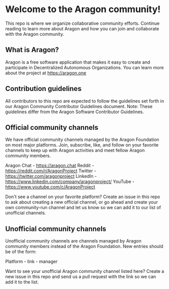 # Welcome to the Aragon community!
This repo is where we organize collaborative community efforts. Continue reading to learn more about Aragon and how you can join and collaborate with the Aragon community.

## What is Aragon?
Aragon is a free software application that makes it easy to create and participate in Decentralized Autonomous Organizations. You can learn more about the project at https://aragon.one

## Contribution guidelines
All contributors to this repo are expected to follow the guidelines set forth in our Aragon Community Contributor Guidelines document. Note: These guidelines differ from the Aragon Software Contributor Guidelines.

## Official community channels
We have official community channels managed by the Aragon Foundation on most major platforms. Join, subscribe, like, and follow on your favorite channels to keep up with Aragon activities and meet fellow Aragon community members.

Aragon Chat - https://aragon.chat
Reddit - https://reddit.com/r/AragonProject
Twitter - https://twitter.com/aragonproject
LinkedIn - https://www.linkedin.com/company/aragonproject/
YouTube - https://www.youtube.com/c/AragonProject

Don't see a channel on your favorite platform? Create an issue in this repo to ask about creating a new official channel, or go ahead and create your own community-run channel and let us know so we can add it to our list of unofficial channels.

## Unofficial community channels
Unofficial community channels are channels managed by Aragon community members instead of the Aragon Foundation. New entries should be of the form:

Platform - link - manager

Want to see your unofficial Aragon community channel listed here? Create a new issue in this repo and send us a pull request with the link so we can add it to the list.

